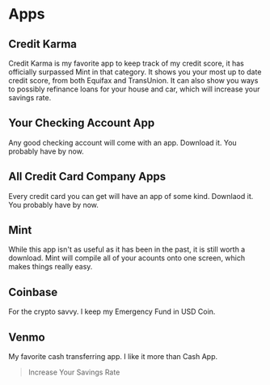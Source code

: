 # Apps

## Credit Karma

Credit Karma is my favorite app to keep track of my credit score, it has officially surpassed Mint in that category. It shows you your most up to date credit score, from both Equifax and TransUnion. It can also show you ways to possibly refinance loans for your house and car, which will increase your savings rate.

## Your Checking Account App

Any good checking account will come with an app. Download it. You probably have by now.

## All Credit Card Company Apps

Every credit card you can get will have an app of some kind. Downlaod it. You probably have by now.

## Mint

While this app isn't as useful as it has been in the past, it is still worth a download. Mint will compile all of your acounts onto one screen, which makes things really easy.

## Coinbase

For the crypto savvy. I keep my Emergency Fund in USD Coin.

## Venmo 

My favorite cash transferring app. I like it more than Cash App.

>Increase Your Savings Rate